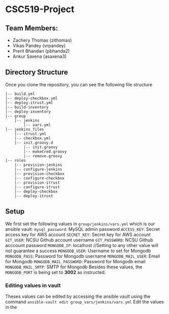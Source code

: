 # CSC519-Project

## Team Members:
+ Zachery Thomas (zithomas)
+ Vikas Pandey (vrpandey)
+ Prerit Bhandari (pbhanda2)
+ Ankur Saxena (asaxena3)

## Directory Structure
Once you clone the repository, you can see the following file structure
```
|-- build.yml
|-- deploy-checkbox.yml
|-- deploy-itrust.yml
|-- build-inventory
|-- deploy-inventory
|-- group
    |-- jenkins
        |-- vars.yml
|-- jenkins_files
    |-- itrust.yml
    |-- checkbox.yml
    |-- init.groovy.d
        |-- init.groovy
        |-- makeCred.groovy
        |-- remove.groovy
|-- roles
    |-- provision-jenkins
    |-- configure-jenkins
    |-- provision-checkbox
    |-- configure-checkbox
    |-- provision-itrust
    |-- configure-itrust
    |-- deploy-checkbox
    |-- deploy-itrust
```

## Setup
We first set the following values in `group/jenkins/vars.yml` which is our ansible vault:
`mysql_password`: MySQL admin password
`ACCESS_KEY`: Secret access key for AWS account
`SECRET_KEY`: Secret key for AWS account
`GIT_USER`: NCSU Github account username
`GIT_PASSWORD`: NCSU Github acccount password
`MONGODB_IP`: localhost   //Setting to any other value will not guarantee a success
`MONGODB_USER`: Username to set for Mongodb
`MONGODB_PASS`: Password for Mongodb username
`MONGODB_MAIL_USER`: Email for Mongodb
`MONGODB_MAIL_PASSWORD`: Password for Mongodb email
`MONGODB_MAIL_SMTP`: SMTP for Mongodb
Besides these values, the `MONGODB_PORT` is being set to **3002** as instructed.

### Editing values in vault
Theses values can be edited by accessing the ansible vault using the command `ansible-vault edit group_vars/jenkins/vars.yml`
Edit the values in the 
